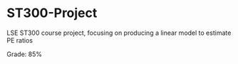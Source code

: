 # ST300-Project
LSE ST300 course project, focusing on producing a linear model to estimate PE ratios

Grade: 85%
